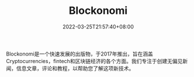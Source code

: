 ﻿---
weight: 
title: "Blockonomi"
description: "Blockonomi是一个快速发展的出版物，于2017年推出，旨在涵盖Cryptocurrencies，fintech和区块链经济的各个方面"
date: 2022-03-25T21:57:40+08:00
lastmod: 2022-03-25T16:45:40+08:00
draft: false
authors: ["Metabd"]
featuredImage: "blockonomi.png"
link: ""
tags: ["元宇宙资讯","Blockonomi"]
categories: ["navigation"]
navigation: ["元宇宙资讯"]
lightgallery: true
toc: true
pinned: false
recommend: false
recommend1: false
---
Blockonomi是一个快速发展的出版物，于2017年推出，旨在涵盖Cryptocurrencies，fintech和区块链经济的各个方面。我们专注于创建无偏见新闻，信息文章，评论和教程，以帮助您了解这项新技术。
